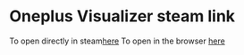# Oneplus Visualizer steam link
To open directly in steam[here](steam://url/CommunityFilePage/2251089928)
To open in the browser [here](https://steamcommunity.com/sharedfiles/filedetails/?id=2251089928)
